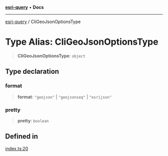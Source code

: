 [**esri-query**](../README.md) • **Docs**

***

[esri-query](../globals.md) / CliGeoJsonOptionsType

# Type Alias: CliGeoJsonOptionsType

> **CliGeoJsonOptionsType**: `object`

## Type declaration

### format

> **format**: `"geojson"` \| `"geojsonseq"` \| `"esrijson"`

### pretty

> **pretty**: `boolean`

## Defined in

[index.ts:20](https://github.com/jimmyrocks/esri-query/blob/cf8fcf970887ddd3da3fdd9bcb077cdd9d6ecf03/src/index.ts#L20)
